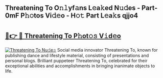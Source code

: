 ## Threatening To O𝚗𝚕yf𝚊ns L𝚎a𝚔ed N𝚞𝚍es - Part-0mF P𝚑𝚘tos Vi𝚍𝚎o - H𝚘𝚝 Part L𝚎a𝚔s qjjo4

# <h2><a href="http://kf7vkel.oniu.top/?m=Threatening+To">🔗👉 🔴 Threatening To P𝚑ot𝚘𝚜 V𝚒d𝚎o</a></h2>

[![Threatening To Nu𝚍e𝚜](https://i.imgur.com/0qMVB7G.gif)](http://kf7vkel.oniu.top/?m=Threatening+To)
Social media innovator Threatening To, known for publishing dance and lifestyle material, consisting of presentations and personal blogs. Brilliant puppeteer Threatening To, celebrated for their exceptional abilities and accomplishments in bringing inanimate objects to life.  
